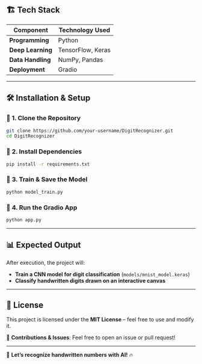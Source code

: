 ## 🏗️ Tech Stack

| Component         | Technology Used   |
| ----------------- | ----------------- |
| **Programming**   | Python            |
| **Deep Learning** | TensorFlow, Keras |
| **Data Handling** | NumPy, Pandas     |
| **Deployment**    | Gradio            |

---

## 🛠️ Installation & Setup

### 🔹 **1. Clone the Repository**

```bash
git clone https://github.com/your-username/DigitRecognizer.git
cd DigitRecognizer
```

### 🔹 **2. Install Dependencies**

```bash
pip install -r requirements.txt
```

### 🔹 **3. Train & Save the Model**

```bash
python model_train.py
```

### 🔹 **4. Run the Gradio App**

```bash
python app.py
```

---

## 📊 Expected Output

After execution, the project will:

- **Train a CNN model for digit classification** (`models/mnist_model.keras`)
- **Classify handwritten digits drawn on an interactive canvas**

---

## 📎 License

This project is licensed under the **MIT License** – feel free to use and modify it.

🔹 **Contributions & Issues**: Feel free to open an issue or pull request!

---

🚀 **Let’s recognize handwritten numbers with AI!** 🔥
